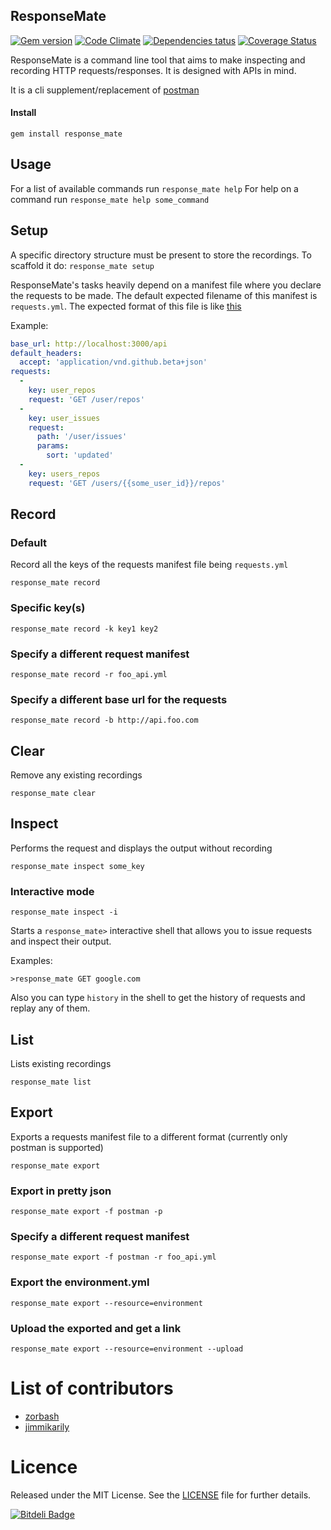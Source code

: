## ResponseMate

[![Gem version](https://badge.fury.io/rb/response_mate.png)](http://badge.fury.io/rb/response_mate)
[![Code Climate](https://codeclimate.com/github/Zorbash/response_mate.png)](https://codeclimate.com/github/Zorbash/response_mate)
[![Dependencies tatus](https://gemnasium.com/Zorbash/response_mate.png)](https://gemnasium.com/Zorbash/response_mate)
[![Coverage Status](https://coveralls.io/repos/Zorbash/response_mate/badge.png?branch=master)](https://coveralls.io/r/Zorbash/response_mate?branch=master)

ResponseMate is a command line tool that aims to make inspecting and
recording HTTP requests/responses. It is designed with APIs in mind.

It is a cli supplement/replacement of [postman](https://github.com/a85/POSTMan-Chrome-Extension)

#### Install
`gem install response_mate`

## Usage

For a list of available commands run `response_mate help`
For help on a command run `response_mate help some_command`

## Setup
A specific directory structure must be present to store the recordings.
To scaffold it do:
`response_mate setup`

ResponseMate's tasks heavily depend on a manifest file where you declare 
the requests to be made. The default expected filename of this manifest
is `requests.yml`.
The expected format of this file is like [this](https://gist.github.com/anonymous/8055040)

Example:

```yaml
base_url: http://localhost:3000/api
default_headers:
  accept: 'application/vnd.github.beta+json'
requests:
  -
    key: user_repos
    request: 'GET /user/repos'
  -
    key: user_issues
    request:
      path: '/user/issues'
      params:
        sort: 'updated'
  -
    key: users_repos
    request: 'GET /users/{{some_user_id}}/repos'

```

## Record
### Default
Record all the keys of the requests manifest file being `requests.yml`

`response_mate record`

### Specific key(s)

`response_mate record -k key1 key2`

### Specify a different request manifest

`response_mate record -r foo_api.yml`

### Specify a different base url for the requests

`response_mate record -b http://api.foo.com`

## Clear

Remove any existing recordings

`response_mate clear`

## Inspect

Performs the request and displays the output without recording

`response_mate inspect some_key`

### Interactive mode

`response_mate inspect -i`

Starts a `response_mate>` interactive shell that allows you to issue
requests and inspect their output.

Examples:

`>response_mate GET google.com`

Also you can type `history` in the shell to get the history of requests
and replay any of them.

## List

Lists existing recordings

`response_mate list`

## Export

Exports a requests manifest file to a different format
(currently only postman is supported)

`response_mate export`

### Export in pretty json

`response_mate export -f postman -p`

### Specify a different request manifest

`response_mate export -f postman -r foo_api.yml`

### Export the environment.yml

`response_mate export --resource=environment`

### Upload the exported and get a link

`response_mate export --resource=environment --upload`

# List of contributors

- [zorbash](https://github.com/zorbash)
- [jimmikarily](https://github.com/jimmykarily)

# Licence
Released under the MIT License. See the
[LICENSE](https://github.com/Zorbash/response_mate/blob/master/LICENSE) file
for further details.


[![Bitdeli Badge](https://d2weczhvl823v0.cloudfront.net/Zorbash/response_mate/trend.png)](https://bitdeli.com/free "Bitdeli Badge")

